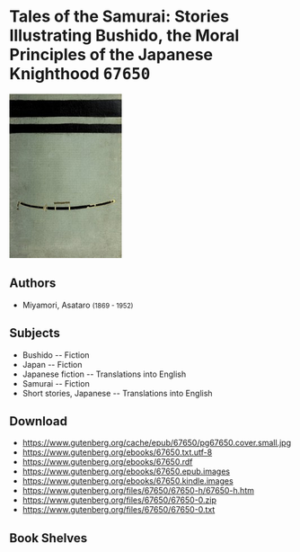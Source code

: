 # Tales of the Samurai: Stories Illustrating Bushido, the Moral Principles of the Japanese Knighthood <kbd>67650</kbd>

![](./cover.medium.jpg "")

## Authors


 - Miyamori, Asataro <small>(1869 - 1952)</small>

## Subjects


 - Bushido -- Fiction
 - Japan -- Fiction
 - Japanese fiction -- Translations into English
 - Samurai -- Fiction
 - Short stories, Japanese -- Translations into English

## Download


 - https://www.gutenberg.org/cache/epub/67650/pg67650.cover.small.jpg
 - https://www.gutenberg.org/ebooks/67650.txt.utf-8
 - https://www.gutenberg.org/ebooks/67650.rdf
 - https://www.gutenberg.org/ebooks/67650.epub.images
 - https://www.gutenberg.org/ebooks/67650.kindle.images
 - https://www.gutenberg.org/files/67650/67650-h/67650-h.htm
 - https://www.gutenberg.org/files/67650/67650-0.zip
 - https://www.gutenberg.org/files/67650/67650-0.txt

## Book Shelves


